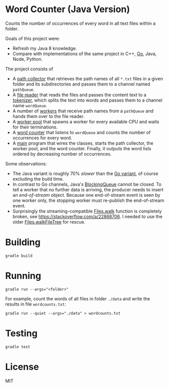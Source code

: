 # Word Counter (Java Version)
Counts the number of occurrences of every word in all text files within a folder.

Goals of this project were:
* Refresh my Java 8 knowledge.
* Compare with implementations of the same project in C++, [Go](https://github.com/mouton0815/word-counter-go), Java, Node, Python.

The project consists of
* A [path collector](src/main/java/com/example/wordcounter/PathCollector.java) that retrieves the path names of all `*.txt` files
in a given folder and its subdirectories and passes them to a channel named `pathQueue`.
* A [file reader](src/main/java/com/example/wordcounter/FileReaderImpl.java) that reads the files and passes the content text to
a [tokenizer](src/main/java/com/example/wordcounter/Tokenizer.java), which splits the text into words and passes them to a channel
name `wordQueue`.
* A number of [workers](src/main/java/com/example/wordcounter/Worker.java) that receive path names from a `pathQueue` and hands
them over to the file reader.
* A [worker pool](src/main/java/com/example/wordcounter/WorkerPool.java) that spawns a worker for every available CPU and waits
for their terminations.
* A [word counter](src/main/java/com/example/wordcounter/WordCounter.java) that listens to `wordQueue` and counts the number of
occurrences for every word.
* A [main](src/main/java/com/example/wordcounter/Main.java) program that wires the classes, starts the path collector, the worker pool,
and the word counter. Finally, it outputs the word lists ordered by decreasing number of occurrences. 

Some observations:
* The Java variant is roughly 70% _slower_ than the [Go variant](https://github.com/mouton0815/word-counter-go),
of course excluding the build time.
* In contrast to Go channels, Java's [BlockingQueue](https://docs.oracle.com/javase/8/docs/api/java/util/concurrent/BlockingQueue.html)
cannot be closed. To tell a worker that no further data is arriving, the producer needs to insert an _end-of-stream_ object.
Because one end-of-stream event is seen by one worker only, the stopping worker must re-publish the end-of-stream event.
* Surprisingly the streaming-compatible [Files.walk](https://docs.oracle.com/javase/8/docs/api/java/nio/file/Files.html#walk-java.nio.file.Path-java.nio.file.FileVisitOption...-)
function is completely broken, see https://stackoverflow.com/a/22868706. I needed to use the older
[Files.walkFileTree](https://docs.oracle.com/javase/8/docs/api/java/nio/file/Files.html#walkFileTree-java.nio.file.Path-java.nio.file.FileVisitor-)
for rescue.

# Building
```
gradle build
```

# Running
```
gradle run --args="<folder>"
```
For example, count the words of all files in folder `./data` and write the results in file `wordcounts.txt`:
```
gradle run --quiet --args="./data" > wordcounts.txt
```

# Testing
```
gradle test
```

# License
MIT
